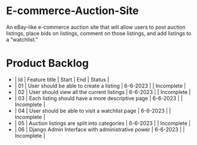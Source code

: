 # E-commerce-Auction-Site
An eBay-like e-commerce auction site that will allow users to post auction listings, place bids on listings, comment on those listings, and add listings to a “watchlist.”




# Product Backlog

- | Id | Feature title                                    | Start     |    End    |   Status    |
- | 01 | User should be able to create a listing          |  6-6-2023 |           |  Incomplete |
- | 02 | User should view all the current listings        |  6-6-2023 |           |  Incomplete |
- | 03 | Each listing should have a more descriptive page |  6-6-2023 |           |  Incomplete |
- | 04 | User should be able to visit a watchlist page    |  6-6-2023 |           |  Incomplete |
- | 05 | Auction listings are split into categories       |  6-6-2023 |           |  Incomplete |
- | 06 | Django Admin Interface with administrative power |  6-6-2023 |           |  Incomplete |
